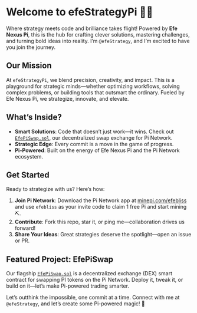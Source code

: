 # Welcome to efeStrategyPi 🧠✨

Where strategy meets code and brilliance takes flight! Powered by **Efe Nexus Pi**, this is the hub for crafting clever solutions, mastering challenges, and turning bold ideas into reality. I’m `@efeStrategy`, and I’m excited to have you join the journey.

## Our Mission
At `efeStrategyPi`, we blend precision, creativity, and impact. This is a playground for strategic minds—whether optimizing workflows, solving complex problems, or building tools that outsmart the ordinary. Fueled by Efe Nexus Pi, we strategize, innovate, and elevate.

## What’s Inside?
- **Smart Solutions**: Code that doesn’t just work—it wins. Check out [`EfePiSwap.sol`](./contracts/EfePiSwap.sol), our decentralized swap exchange for Pi Network.
- **Strategic Edge**: Every commit is a move in the game of progress.
- **Pi-Powered**: Built on the energy of Efe Nexus Pi and the Pi Network ecosystem.

## Get Started
Ready to strategize with us? Here’s how:
1. **Join Pi Network**: Download the Pi Network app at [minepi.com/efebliss](https://minepi.com/efebliss) and use `efebliss` as your invite code to claim 1 free Pi and start mining ⛏️.
2. **Contribute**: Fork this repo, star it, or ping me—collaboration drives us forward!
3. **Share Your Ideas**: Great strategies deserve the spotlight—open an issue or PR.

## Featured Project: EfePiSwap
Our flagship [`EfePiSwap.sol`](./contracts/EfePiSwap.sol) is a decentralized exchange (DEX) smart contract for swapping PI tokens on the Pi Network. Deploy it, tweak it, or build on it—let’s make Pi-powered trading smarter.

Let’s outthink the impossible, one commit at a time. Connect with me at `@efeStrategy`, and let’s create some Pi-powered magic! 🌟
